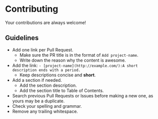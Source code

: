 # Contributing

Your contributions are always welcome!

## Guidelines

* Add one link per Pull Request.
  * Make sure the PR title is in the format of `Add project-name`.
  * Write down the reason why the content is awesome.
* Add the link: `- [project-name](http://example.com/):A short description ends with a period.`
  * Keep descriptions concise and **short**.
* Add a section if needed.
  * Add the section description.
  * Add the section title to Table of Contents.
* Search previous Pull Requests or Issues before making a new one, as yours may be a duplicate.
* Check your spelling and grammar.
* Remove any trailing whitespace.
